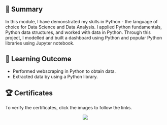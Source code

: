 ## 📄 Summary 
In this module, I have demonstrated my skills in Python - the language of choice for Data Science and Data Analysis. I applied Python fundamentals, Python data structures, and worked with data in Python. Through this project, I modelled and built a dashboard using Python and popular Python libraries using Jupyter notebook.

## 📑 Learning Outcome
- Performed webscraping in Python to obtain data.
- Extracted data by using a Python library.

## 🏆 Certificates 
To verify the certificates, click the images to follow the links.

<p align="middle">
  <a href="https://coursera.org/share/ac5cf41db59b19bc8711903746005386"><img src="https://github.com/mhaqshen/IBM/assets/142537775/e44a8a0c-b1ec-490d-8b93-754d3073f9de"></a>
</p>
